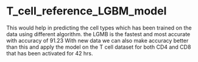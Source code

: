 # T_cell_reference_LGBM_model
This would help in predicting the cell types which has been trained on the data using different algorithm.
the LGMB is the fastest and most accurate with accuracy of 91.23 
With new data we can also make accuracy better than this and apply the model on the T cell dataset for both CD4 and CD8 that has been activated for 42 hrs.
